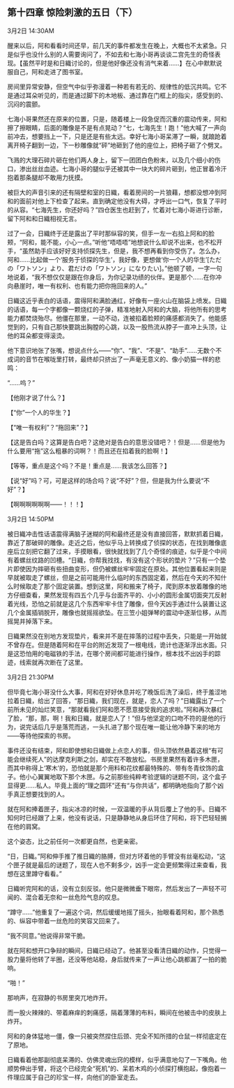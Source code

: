 ## 第十四章 惊险刺激的五日（下）

3月2日 14:30AM

醒来以后，阿和看看时间还早，前几天的事件都发生在晚上，大概也不太紧急。只是似乎也没什么别的人需要询问了，不如去和七海小哥再谈谈二宫先生的奇怪表现。【虽然平时是和日織讨论的，但是他好像还没有消气来着……】在心中默默说服自己，阿和走进了图书室。

房间里异常安静，但空气中似乎弥漫着一种若有若无的、规律性的低沉共鸣。它不是通过耳朵听见的，而是通过脚下的木地板、通过靠在门框上的指尖，感受到的、沉闷的震颤。

七海小哥果然还在原来的位置，只是，随着楼上一段急促而沉重的震动传来，阿和擦了擦眼睛，后面的雕像是不是有点晃动？“七，七海先生！跑！”他大喊了一声向前冲去，想要挡上一下，只是还是有些太远。幸好七海小哥呆滞了一瞬，就踉跄着离开椅子翻到一边，下一秒雕像就“砰”地砸到了他的座位上，把椅子砸了个劈叉。

飞溅的大理石碎片砸在他们两人身上，留下一团团白色粉末，以及几个细小的伤口，渗出丝丝血迹。七海小哥的腿似乎还被其中一块大的碎片砸到，他正冒着冷汗抱着那条腿却不敢用力抚摸。

被巨大的声音引来的还有隔壁和室的日織，看着房间的一片狼藉，想都没想冲到阿和的面前对他上下检查了起来。直到确定他没有大碍，才呼出一口气，恢复了平时的从容。“七海先生，你还好吗？”四仓医生也赶到了，忙着对七海小哥进行诊断，留下阿和和日織相视无言。

过了一会，日織终于还是露出了平时那纵容的笑，但手一左一右掐上阿和的脸颊，“阿和，能不能，小心一点。”听他“唔唔唔”地想说什么却说不出来，也不松开手，“虽然助手应该好好支持侦探先生，但是，我不想再看到你受伤了。怎么办，阿和……比起做一个‘服务于侦探的华生’，我好像，更想做‘你一个人的华生’[ただの「ワトソン」より、君だけの「ワトソン」になりたい]。”他顿了顿，一字一句地说着，“我不想仅仅是跟在你身后，为你记录功绩的伙伴。更是那个……在你冲向悬崖时，唯一有权利、也有能力把你拖回来的人。”

日織这近乎表白的话语，震得阿和满脸通红，好像有一座火山在脑袋上喷发。日織的话语，每一个字都像一颗烧红的子弹，精准地射入阿和的大脑，将他所有的思考能力都焚烧殆尽。他僵在那里，一动不动，连被掐着脸颊的痛感都消失了。他能感觉到的，只有自己那快要跳出胸膛的心跳，以及一股热流从脖子一直冲上头顶，让他的耳朵都变得滚烫。

他下意识地张了张嘴，想说点什么——“你”、“我”、“不是”、“助手”……无数个不成词的音节在喉咙里打转，最终却只挤出了一声毫无意义的、像小奶猫一样的悲鸣：

“……呜？”

【他刚才说了什么？】

【“你”一个人的华生？】

【“唯一有权利”？“拖回来”？】

【这是告白吗？这算是告白吧？这绝对是告白的意思没错吧？！但是……但是他为什么要用“拖”这么粗暴的词啊？！而且还在掐着我的脸啊！】

【等等，重点是这个吗？不是！重点是……我该怎么回答？】

【说“好”吗？可，可是这样的场合吗？说“不好”？但，但是我为什么要说“不好”？】

【啊啊啊啊啊啊——！！！】

3月2日 14:50PM

被日織冲击性话语震得满脑子迷糊的阿和最终还是没有直接回答，默默抓着日織，靠近了那破碎的雕像。走近之后，他似乎马上转换成了侦探的状态，在找到雕像底座后立刻把它翻了过来，手摸眼看，很快就找到了几个奇怪的痕迹，似乎是个中间有着螺丝纹路的凹槽。“日織，你帮我找找，有没有这个形状的垫片？”只有一个垫片即使因为摔砸有些扭曲变形，但仍被螺丝牢牢固定在原处。其他位置看起来则是早就被取走了螺丝，但是之前可能用什么临时的东西固定着，然后在今天的不知什么时候取走了那个固定装置。想到这里，阿和搬来了椅子，爬到原本放着雕像的地方仔细查看，果然发现有四五个几乎与台面齐平的、小小的圆形金属切面突兀反射着光线，恐怕之前就是这几个东西牢牢卡住了雕像，但今天凶手通过什么装置让这几个金属插销脱开，雕像也就摇摇欲坠。在三笠小姐弹琴的震动中逐渐位移，从而摇晃并掉落下来。

日織果然没在别地方发现垫片，看来并不是在摔落的过程中丢失，只能是一开始就不曾存在。但是随着阿和在平台的附近发现了一根电线，诡计也逐渐浮出水面。只是这恐怕用的电磁铁的手法，在哪个房间都可能进行操作，根本找不出凶手的踪迹，线索就再次断在了这里。

3月2日 21:30PM

但毕竟七海小哥没什么大事，阿和在好好休息并吃了晚饭后洗了澡后，终于羞涩地拉着日織，给出了回答，“那日織，我们现在，就是，恋人了吗？”日織露出了一个前所未见的灿烂笑意，“那就看我们阿和愿不愿意接受我的追求啦。”阿和再次暴红了脸，“那，那，啊！我和日織，就是恋人了！”但与他坚定的口吻不符的是他的行为，说完话后几乎是落荒而逃，一头扎进了那个现在唯一能让他冷静下来的地方——等待他探索的书房。

事件还没有结束，阿和即使想和日織做上点恋人的事，但头顶依然悬着这根“有可能会继续死人”的达摩克利斯之剑，却实在不敢放松。书房里果然有着许多木匣，而其中称得上‘寒木’的，恐怕就是那个用料和花纹都最特殊的、带有冬青纹饰的盒子。他小心翼翼地取下那个木匣。与之前那些纯粹考验逻辑的谜题不同，这个盒子显得更……私人。毕竟上面的“理之圆环”还有“与你共话”，都明确地指向了那个凶手真正想要找到的人。

就在阿和捧着匣子，指尖冰凉的时候，一双温暖的手从背后覆上了他的手。日織不知何时已经跟了上来，他没有说话，只是静静地从身后环住了阿和，将下巴轻轻搁在他的肩窝。

这个姿态，比之前任何一次都更自然，也更亲密。

“日，日織。”阿和伸手推了推日織的胳膊，但对方环着他的手臂没有丝毫松动，“这个匣子就是最后的谜题了，现在人也不剩多少，凶手一定会更频繁得过来查看，我想在这里蹲守看看。”

日織听完阿和的话，没有立刻反驳。他只是微微垂下眼帘，然后发出了一声轻不可闻的、混合着无奈和一丝危险气息的叹息。

“蹲守……”他重复了一遍这个词，然后缓缓地摇了摇头，抬眼看着阿和，那个熟悉的、纵容中带着一丝危险的笑容又回来了。

“我不同意。”他说得非常干脆。

就在阿和想开口争辩的瞬间，日織已经动了。他甚至没看清日織的动作，只觉得一股力量将他转了半圈，还没等他站稳，身后就传来了一声让他心跳都漏了一拍的脆响。

“啪！”

那响声，在寂静的书房里突兀地炸开。

而一股火辣辣的、带着麻痒的刺痛感，隔着薄薄的布料，瞬间在他被击中的皮肤上炸开。

阿和的身体猛地一僵，像一只被突然捏住后颈、完全不知所措的仓鼠一样彻底定在了原地。

日織看着他那副彻底呆滞的、仿佛灵魂出窍的模样，似乎满意地勾了一下嘴角。他顺势伸出手臂，将这个已经完全“死机”的、呆若木鸡的小侦探打横抱起，像抱着一件理应属于自己的珍宝一样，向他们的卧室走去。